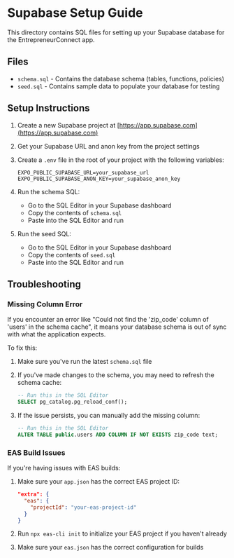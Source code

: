 # Supabase Setup Guide

This directory contains SQL files for setting up your Supabase database for the EntrepreneurConnect app.

## Files

- `schema.sql` - Contains the database schema (tables, functions, policies)
- `seed.sql` - Contains sample data to populate your database for testing

## Setup Instructions

1. Create a new Supabase project at [https://app.supabase.com](https://app.supabase.com)

2. Get your Supabase URL and anon key from the project settings

3. Create a `.env` file in the root of your project with the following variables:
   ```
   EXPO_PUBLIC_SUPABASE_URL=your_supabase_url
   EXPO_PUBLIC_SUPABASE_ANON_KEY=your_supabase_anon_key
   ```

4. Run the schema SQL:
   - Go to the SQL Editor in your Supabase dashboard
   - Copy the contents of `schema.sql`
   - Paste into the SQL Editor and run

5. Run the seed SQL:
   - Go to the SQL Editor in your Supabase dashboard
   - Copy the contents of `seed.sql`
   - Paste into the SQL Editor and run

## Troubleshooting

### Missing Column Error

If you encounter an error like "Could not find the 'zip_code' column of 'users' in the schema cache", it means your database schema is out of sync with what the application expects.

To fix this:
1. Make sure you've run the latest `schema.sql` file
2. If you've made changes to the schema, you may need to refresh the schema cache:
   ```sql
   -- Run this in the SQL Editor
   SELECT pg_catalog.pg_reload_conf();
   ```

3. If the issue persists, you can manually add the missing column:
   ```sql
   -- Run this in the SQL Editor
   ALTER TABLE public.users ADD COLUMN IF NOT EXISTS zip_code text;
   ```

### EAS Build Issues

If you're having issues with EAS builds:

1. Make sure your `app.json` has the correct EAS project ID:
   ```json
   "extra": {
     "eas": {
       "projectId": "your-eas-project-id"
     }
   }
   ```

2. Run `npx eas-cli init` to initialize your EAS project if you haven't already

3. Make sure your `eas.json` has the correct configuration for builds